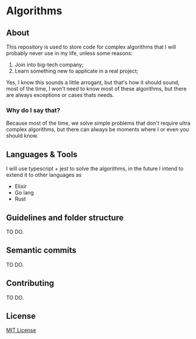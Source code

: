 # Algorithms

## About

This repository is used to store code for complex algorithms that I will probably never use in my life, unless some reasons:

1. Join into big-tech company;
2. Learn something new to applicate in a real project;

Yes, I know this sounds a little arrogant, but that's how it should sound, most of the time, I won't need to know most of these algorithms, but there are always exceptions or cases thats needs.

### Why do I say that?

Because most of the time, we solve simple problems that don't require ultra complex algorithms, but there can always be moments where I or even you should know.

## Languages & Tools

I will use typescript + jest to solve the algorithms, in the future I intend to extend it to other languages as ​​

- Elixir
- Go lang
- Rust

## Guidelines and folder structure

TO DO.

## Semantic commits

TO DO.

## Contributing

TO DO.

## License

[MIT License](./LICENSE)

